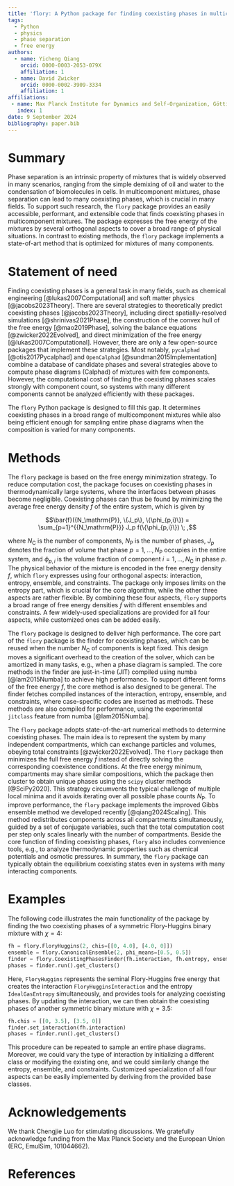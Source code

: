 ```yaml
---
title: 'flory: A Python package for finding coexisting phases in multicomponent mixtures'
tags:
  - Python
  - physics
  - phase separation
  - free energy
authors:
  - name: Yicheng Qiang
    orcid: 0000-0003-2053-079X
    affiliation: 1
  - name: David Zwicker
    orcid: 0000-0002-3909-3334
    affiliation: 1
affiliations:
 - name: Max Planck Institute for Dynamics and Self-Organization, Göttingen, Germany
   index: 1
date: 9 September 2024
bibliography: paper.bib
---
```


# Summary

Phase separation is an intrinsic property of mixtures that is widely observed in many scenarios, ranging from the simple demixing of oil and water to the condensation of biomolecules in cells.
In multicomponent mixtures, phase separation can lead to many coexisting phases, which is crucial in many fields.
To support such research, the `flory` package provides an easily accessible, performant, and extensible code that finds coexisting phases in multicomponent mixtures.
The package expresses the free energy of the mixtures by several orthogonal aspects to cover a broad range of physical situations.
In contrast to existing methods, the `flory` package implements a state-of-art method that is optimized for mixtures of many components.

# Statement of need

Finding coexisting phases is a general task in many fields, such as chemical engineering [@lukas2007Computational] and soft matter physics [@jacobs2023Theory].
There are several strategies to theoretically predict coexisting phases [@jacobs2023Theory], including direct spatially-resolved simulations [@shrinivas2021Phase], the construction of the convex hull of the free energy  [@mao2019Phase], solving the balance equations [@zwicker2022Evolved], and direct minimization of the free energy [@lukas2007Computational].
However, there are only a few open-source packages that implement these strategies.
Most notably, `pycalphad` [@otis2017Pycalphad] and `OpenCalphad` [@sundman2015Implementation] combine a database of candidate phases and several strategies above to compute phase diagrams (Calphad) of mixtures with few components.
However, the computational cost of finding the coexisting phases scales strongly with component count, so systems with many different components cannot be analyzed efficiently with these packages.

The `flory` Python package is designed to fill this gap.
It determines coexisting phases in a broad range of multicomponent mixtures while also being efficient enough for sampling entire phase diagrams when the composition is varied for many components.

# Methods 

The `flory` package is based on the free energy minimization strategy.
To reduce computation cost, the package focuses on coexisting phases in thermodynamically large systems, where the interfaces between phases become negligible.
Coexisting phases can thus be found by minimizing the average free energy density $\bar f$ of the entire system, which is given by

$$\bar{f}({N_\mathrm{P}}, \{J_p\}, \{\phi_{p,i}\}) = \sum_{p=1}^{{N_\mathrm{P}}} J_p f(\{\phi_{p,i}\}) \; ,$$

where $N_\mathrm{C}$ is the number of components, $N_\mathrm{P}$ is the number of phases, $J_p$ denotes the fraction of volume that phase $p=1,\ldots,N_\mathrm{P}$ occupies in the entire system, and $\phi_{p,i}$ is the volume fraction of component $i=1,\ldots,N_\mathrm{C}$ in phase $p$.
The physical behavior of the mixture is encoded in the free energy density $f$, which `flory` expresses using four orthogonal aspects: interaction, entropy, ensemble, and constraints.
The package only imposes limits on the entropy part, which is crucial for the core algorithm, while the other three aspects are rather flexible.
By combining these four aspects, `flory` supports a broad range of free energy densities $f$ with different ensembles and constraints.
A few widely-used specializations are provided for all four aspects, while customized ones can be added easily.

The `flory` package is designed to deliver high performance. 
The core part of the `flory` package is the finder for coexisting phases, which can be reused when the number $N_\mathrm{C}$ of components is kept fixed.
This design moves a significant overhead to the creation of the solver, which can be amortized in many tasks, e.g., when a phase diagram is sampled.
The core methods in the finder are just-in-time (JIT) compiled using numba [@lam2015Numba] to achieve high performance.
To support different forms of the free energy $f$, the core method is also designed to be general.
The finder fetches compiled instances of the interaction, entropy, ensemble, and constraints, where case-specific codes are inserted as methods.
These methods are also compiled for performance, using the experimental `jitclass` feature from numba [@lam2015Numba].

The `flory` package adopts state-of-the-art numerical methods to determine coexisting phases.
The main idea is to represent the system by many independent compartments, which can exchange particles and volumes, obeying total constraints [@zwicker2022Evolved].
The `flory` package then minimizes the full free energy $\bar f$ instead of directly solving the corresponding coexistence conditions.
At the free energy minimum, compartments may share similar compositions, which the package then cluster to obtain unique phases using the `scipy` cluster methods [@SciPy2020].
This strategy circumvents the typical challenge of multiple local minima and it avoids iterating over all possible phase counts $N_\mathrm{P}$.
To improve performance, the `flory` package implements the improved Gibbs ensemble method we developed recently [@qiang2024Scaling].
This method redistributes components across all compartments simultaneously, guided by a set of conjugate variables, such that the total computation cost per step only scales linearly with the number of compartments.
Beside the core function of finding coexisting phases, `flory` also includes convenience tools, e.g., to analyze thermodynamic properties such as chemical potentials and osmotic pressures.
In summary, the `flory` package can typically obtain the equilibrium coexisting states even in systems with many interacting components.

# Examples

The following code illustrates the main functionality of the package by finding the two coexisting phases of a symmetric Flory-Huggins binary mixture with $\chi=4$:
```python
fh = flory.FloryHuggins(2, chis=[[0, 4.0], [4.0, 0]])
ensemble = flory.CanonicalEnsemble(2, phi_means=[0.5, 0.5])
finder = flory.CoexistingPhasesFinder(fh.interaction, fh.entropy, ensemble)
phases = finder.run().get_clusters()
```
Here, `FloryHuggins` represents the seminal Flory-Huggins free energy that creates the interaction `FloryHugginsInteraction` and the entropy `IdealGasEntropy` simultaneously, and provides tools for analyzing coexisting phases.
By updating the interaction, we can then obtain the coexisting phases of another symmetric binary mixture with $\chi=3.5$:
```python
fh.chis = [[0, 3.5], [3.5, 0]]
finder.set_interaction(fh.interaction)
phases = finder.run().get_clusters()
```
This procedure can be repeated to sample an entire phase diagrams.
Moreover, we could vary the type of interaction by initializing a different class or modifying the existing one, and we could similarly change the entropy, ensemble, and constraints.
Customized specialization of all four aspects can be easily implemented by deriving from the provided base classes.

# Acknowledgements

We thank Chengjie Luo for stimulating discussions.
We gratefully acknowledge funding from the Max Planck Society and the European Union (ERC, EmulSim, 101044662).

# References